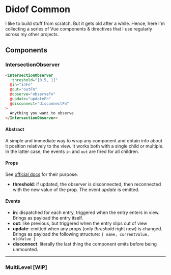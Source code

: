 # Didof Common

I like to build stuff from scratch. But it gets old after a while.
Hence, here I'm collecting a series of Vue components & directives that I use regularly across my other projects.

## Components

### IntersectionObserver

```html
<IntersectionObserver
  :threshold="[0.5, 1]"
  @in="inFn"
  @out="outFn"
  @observe="observeFn"
  @update="updateFn"
  @disconnect="disconnectFn"
>
  Anything you want to observe
</IntersectionObserver>
```

#### Abstract

A simple and immediate way to wrap any component and obtain info about it position relatively to the view.
It works both with a single child or multiple. In the latter case, the events `in` and `out` are fired for all children.

#### Props

See [official docs](https://developer.mozilla.org/en-US/docs/Web/API/Intersection_Observer_API) for their purpose.

- **threshold**: if updated, the observer is disconnected, then reconnected with the new value of the prop. The event _update_ is emitted.

#### Events

- **in**: dispatched for each entry, triggered when the entry enters in view. Brings as payload the entry itself.
- **out**: like previous, but triggered when the entry slips out of view
- **update**: emitted when any props (only _threshold_ right now) is changed. Brings as payload the following structure: `{ name, currentValue, oldValue }`
- **disconnect**: literally the last thing the component emits before being unmounted.

---

### MultiLevel [WIP]
